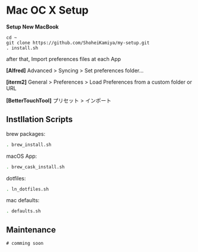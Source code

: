 # Mac OC X Setup

**Setup New MacBook**
```
cd ~
git clone https://github.com/ShoheiKamiya/my-setup.git
. install.sh
```
after that, Import preferences files at each App

**[Alfred]**
Advanced > Syncing > Set preferences folder...

**[iterm2]**
General > Preferences > Load Preferences from a custom folder or URL

**[BetterTouchTool]**
プリセット > インポート

## Instllation Scripts

brew packages:
```sh
. brew_install.sh
```

macOS App:
```sh
. brew_cask_install.sh
```

dotfiles:
```sh
. ln_dotfiles.sh
```

mac defaults:
```sh
. defaults.sh
```

## Maintenance
```
# comming soon
```
